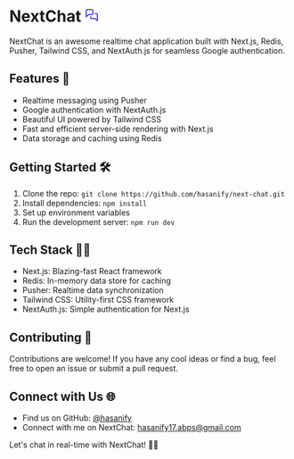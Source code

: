 # NextChat ![NextChat Logo](data:image/svg+xml;base64,PHN2ZyB4bWxucz0iaHR0cDovL3d3dy53My5vcmcvMjAwMC9zdmciIHdpZHRoPSIyNCIgaGVpZ2h0PSIyNCIgdmlld0JveD0iMCAwIDI0IDI0IiBmaWxsPSJub25lIiBzdHJva2U9IiM0RjQ2RTUiIHN0cm9rZS13aWR0aD0iMiIgc3Ryb2tlLWxpbmVjYXA9InJvdW5kIiBzdHJva2UtbGluZWpvaW49InJvdW5kIiBjbGFzcz0ibHVjaWRlIGx1Y2lkZS1tZXNzYWdlcy1zcXVhcmUiPjxwYXRoIGQ9Ik0xNCA5YTIgMiAwIDAgMS0yIDJINmwtNCA0VjRjMC0xLjEuOS0yIDItMmg4YTIgMiAwIDAgMSAyIDJ2NVoiLz48cGF0aCBkPSJNMTggOWgyYTIgMiAwIDAgMSAyIDJ2MTFsLTQtNGgtNmEyIDIgMCAwIDEtMi0ydi0xIi8+PC9zdmc+)

NextChat is an awesome realtime chat application built with Next.js, Redis, Pusher, Tailwind CSS, and NextAuth.js for seamless Google authentication.

## Features 💬

- Realtime messaging using Pusher
- Google authentication with NextAuth.js
- Beautiful UI powered by Tailwind CSS
- Fast and efficient server-side rendering with Next.js
- Data storage and caching using Redis

## Getting Started 🛠️

1. Clone the repo: `git clone https://github.com/hasanify/next-chat.git`
2. Install dependencies: `npm install`
3. Set up environment variables
4. Run the development server: `npm run dev`

## Tech Stack 👨‍💻

- Next.js: Blazing-fast React framework
- Redis: In-memory data store for caching
- Pusher: Realtime data synchronization
- Tailwind CSS: Utility-first CSS framework
- NextAuth.js: Simple authentication for Next.js

## Contributing 🤝

Contributions are welcome! If you have any cool ideas or find a bug, feel free to open an issue or submit a pull request.

## Connect with Us 🌐

- Find us on GitHub: [@hasanify](https://github.com/hasanify)
- Connect with me on NextChat: hasanify17.abps@gmail.com

Let's chat in real-time with NextChat! 🚀🎉
